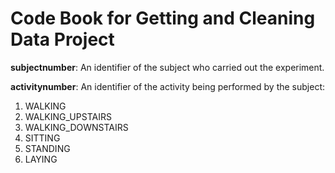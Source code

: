 # Code Book for Getting and Cleaning Data Project


**subjectnumber**: An identifier of the subject who carried out the experiment.

**activitynumber**: An identifier of the activity being performed by the subject:
   1. WALKING
   2. WALKING_UPSTAIRS
   3. WALKING_DOWNSTAIRS
   4. SITTING
   5. STANDING
   6. LAYING



